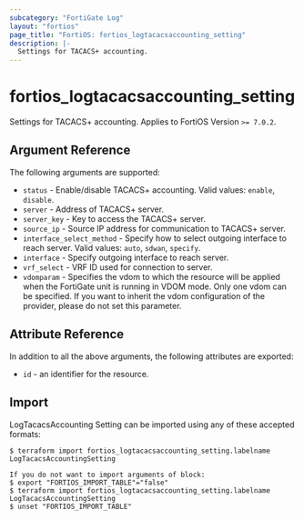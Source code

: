 ```yaml
---
subcategory: "FortiGate Log"
layout: "fortios"
page_title: "FortiOS: fortios_logtacacsaccounting_setting"
description: |-
  Settings for TACACS+ accounting.
---
```


# fortios_logtacacsaccounting_setting
Settings for TACACS+ accounting. Applies to FortiOS Version `>= 7.0.2`.

## Argument Reference

The following arguments are supported:

* `status` - Enable/disable TACACS+ accounting. Valid values: `enable`, `disable`.
* `server` - Address of TACACS+ server.
* `server_key` - Key to access the TACACS+ server.
* `source_ip` - Source IP address for communication to TACACS+ server.
* `interface_select_method` - Specify how to select outgoing interface to reach server. Valid values: `auto`, `sdwan`, `specify`.
* `interface` - Specify outgoing interface to reach server.
* `vrf_select` - VRF ID used for connection to server.
* `vdomparam` - Specifies the vdom to which the resource will be applied when the FortiGate unit is running in VDOM mode. Only one vdom can be specified. If you want to inherit the vdom configuration of the provider, please do not set this parameter.


## Attribute Reference

In addition to all the above arguments, the following attributes are exported:
* `id` - an identifier for the resource.

## Import

LogTacacsAccounting Setting can be imported using any of these accepted formats:
```
$ terraform import fortios_logtacacsaccounting_setting.labelname LogTacacsAccountingSetting

If you do not want to import arguments of block:
$ export "FORTIOS_IMPORT_TABLE"="false"
$ terraform import fortios_logtacacsaccounting_setting.labelname LogTacacsAccountingSetting
$ unset "FORTIOS_IMPORT_TABLE"
```
